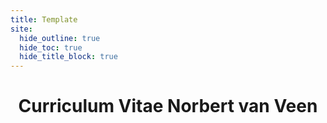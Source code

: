 ```yaml
---
title: Template
site:
  hide_outline: true
  hide_toc: true
  hide_title_block: true
---
```


<div style="text-align: center">

# Curriculum Vitae Norbert van Veen

</div>



